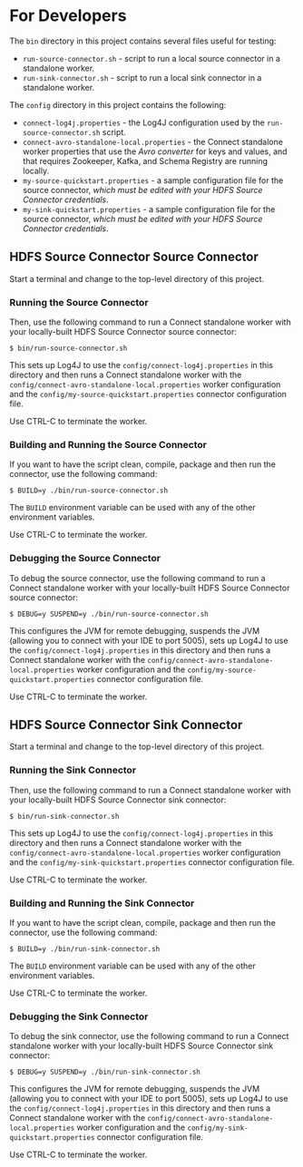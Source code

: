 # For Developers

The `bin` directory in this project contains several files useful for testing:

* `run-source-connector.sh` - script to run a local source connector in a standalone worker.
* `run-sink-connector.sh` - script to run a local sink connector in a standalone worker.

The `config` directory in this project contains the following:

* `connect-log4j.properties` - the Log4J configuration used by the `run-source-connector.sh` script.
* `connect-avro-standalone-local.properties` - the Connect standalone worker properties
that use the *Avro converter* for keys and values,
and that requires Zookeeper, Kafka, and Schema Registry are running locally.
* `my-source-quickstart.properties` - a sample configuration file for the source connector,
*which must be edited with your HDFS Source Connector credentials*.
* `my-sink-quickstart.properties` - a sample configuration file for the source connector,
*which must be edited with your HDFS Source Connector credentials*.


 ##  HDFS Source Connector Source Connector

Start a terminal and change to the top-level directory of this project.


### Running the Source Connector


Then, use the following command to run a Connect standalone worker with your locally-built HDFS Source Connector source connector:

```
$ bin/run-source-connector.sh
```

This sets up Log4J to use the `config/connect-log4j.properties` in this directory and then
runs a Connect standalone worker with the `config/connect-avro-standalone-local.properties` worker configuration
and the `config/my-source-quickstart.properties` connector configuration file.

Use CTRL-C to terminate the worker.


### Building and Running the Source Connector


If you want to have the script clean, compile, package and then run the connector, use the following command:

```
$ BUILD=y ./bin/run-source-connector.sh
```

The `BUILD` environment variable can be used with any of the other environment variables.

Use CTRL-C to terminate the worker.



### Debugging the Source Connector


To debug the source connector, use the following command to run a Connect standalone worker with your locally-built HDFS Source Connector source connector:

```
$ DEBUG=y SUSPEND=y ./bin/run-source-connector.sh
```

This configures the JVM for remote debugging, suspends the JVM (allowing you to connect with your IDE to port 5005),
sets up Log4J to use the `config/connect-log4j.properties` in this directory and then
runs a Connect standalone worker with the `config/connect-avro-standalone-local.properties` worker configuration
and the `config/my-source-quickstart.properties` connector configuration file.

Use CTRL-C to terminate the worker.


## HDFS Source Connector Sink Connector


Start a terminal and change to the top-level directory of this project.


### Running the Sink Connector


Then, use the following command to run a Connect standalone worker with your locally-built HDFS Source Connector sink connector:

```
$ bin/run-sink-connector.sh
```

This sets up Log4J to use the `config/connect-log4j.properties` in this directory and then
runs a Connect standalone worker with the `config/connect-avro-standalone-local.properties` worker configuration
and the `config/my-sink-quickstart.properties` connector configuration file.

Use CTRL-C to terminate the worker.


### Building and Running the Sink Connector


If you want to have the script clean, compile, package and then run the connector, use the following command:

```
$ BUILD=y ./bin/run-sink-connector.sh
```

The `BUILD` environment variable can be used with any of the other environment variables.

Use CTRL-C to terminate the worker.



### Debugging the Sink Connector


To debug the sink connector, use the following command to run a Connect standalone worker with your locally-built HDFS Source Connector sink connector:

```
$ DEBUG=y SUSPEND=y ./bin/run-sink-connector.sh
```

This configures the JVM for remote debugging, suspends the JVM (allowing you to connect with your IDE to port 5005),
sets up Log4J to use the `config/connect-log4j.properties` in this directory and then
runs a Connect standalone worker with the `config/connect-avro-standalone-local.properties` worker configuration
and the `config/my-sink-quickstart.properties` connector configuration file.

Use CTRL-C to terminate the worker.
